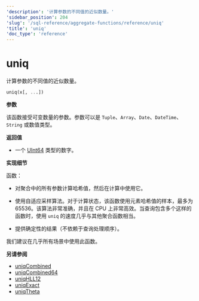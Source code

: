 ```yaml
---
'description': '计算参数的不同值的近似数量。'
'sidebar_position': 204
'slug': '/sql-reference/aggregate-functions/reference/uniq'
'title': 'uniq'
'doc_type': 'reference'
---
```



# uniq

计算参数的不同值的近似数量。

```sql
uniq(x[, ...])
```

**参数**

该函数接受可变数量的参数。参数可以是 `Tuple`、`Array`、`Date`、`DateTime`、`String` 或数值类型。

**返回值**

- 一个 [UInt64](../../../sql-reference/data-types/int-uint.md) 类型的数字。

**实现细节**

函数：

- 对聚合中的所有参数计算哈希值，然后在计算中使用它。

- 使用自适应采样算法。对于计算状态，该函数使用元素哈希值的样本，最多为 65536。该算法非常准确，并且在 CPU 上非常高效。当查询包含多个这样的函数时，使用 `uniq` 的速度几乎与其他聚合函数相当。

- 提供确定性的结果（不依赖于查询处理顺序）。

我们建议在几乎所有场景中使用此函数。

**另请参阅**

- [uniqCombined](/sql-reference/aggregate-functions/reference/uniqcombined)
- [uniqCombined64](/sql-reference/aggregate-functions/reference/uniqcombined64)
- [uniqHLL12](/sql-reference/aggregate-functions/reference/uniqhll12)
- [uniqExact](/sql-reference/aggregate-functions/reference/uniqexact)
- [uniqTheta](/sql-reference/aggregate-functions/reference/uniqthetasketch)
